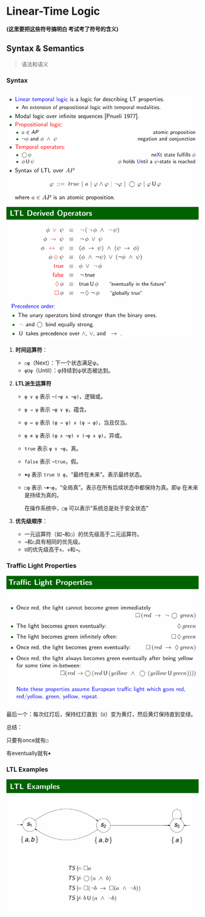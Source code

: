 # Linear-Time Logic
**(这里要把这些符号搞明白 考试考了符号的含义)**

## Syntax & Semantics

> 语法和语义

### Syntax

![alt text](image-125.png)
![alt text](image-126.png)
1. **时间运算符**：

   - `◯φ`（Next）：下一个状态满足φ。
   - `φUψ`（Until）：φ持续到ψ状态被达到。

2. **LTL派生运算符**

   - `φ ∨ ψ` 表示 `¬(¬φ ∧ ¬ψ)`，逻辑或。

   - `φ → ψ` 表示 `¬φ ∨ ψ`，蕴含。

   - `φ ↔ ψ` 表示 `(φ → ψ) ∧ (ψ → φ)`，当且仅当。

   - `φ ⊕ ψ` 表示 `(φ ∧ ¬ψ) ∨ (¬φ ∧ ψ)`，异或。

   - `true` 表示 `φ ∨ ¬φ`，真。

   - `false` 表示 `¬true`，假。

   - `♦φ` 表示 `true U φ`，“最终在未来”。表示最终状态。

   - `□φ` 表示 `¬♦¬φ`，“全局真”。表示在所有后续状态中都保持为真。即φ 在未来是持续为真的。

     在操作系统中，`□φ` 可以表示“系统总是处于安全状态”

3. **优先级顺序**：

   - 一元运算符（如`¬`和`◯`）的优先级高于二元运算符。
   - `¬`和`◯`具有相同的优先级。
   - `U`的优先级高于`∧`、`∨`和`→`。

### Traffic Light Properties

![alt text](image-127.png)
最后一个：每次红灯后，保持红灯直到（`U`）变为黄灯，然后黄灯保持直到变绿。

总结：

只要有once就有`□` 

有eventually就有`♦` 

### LTL Examples

![alt text](image-128.png)